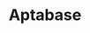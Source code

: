 ---
codehost: https://github.com/https://github.com/aptabase/aptabase
logohandle: aptabase
sort: aptabase
title: Aptabase
twitter: https://x.com/aptabase
website: https://aptabase.com/
---